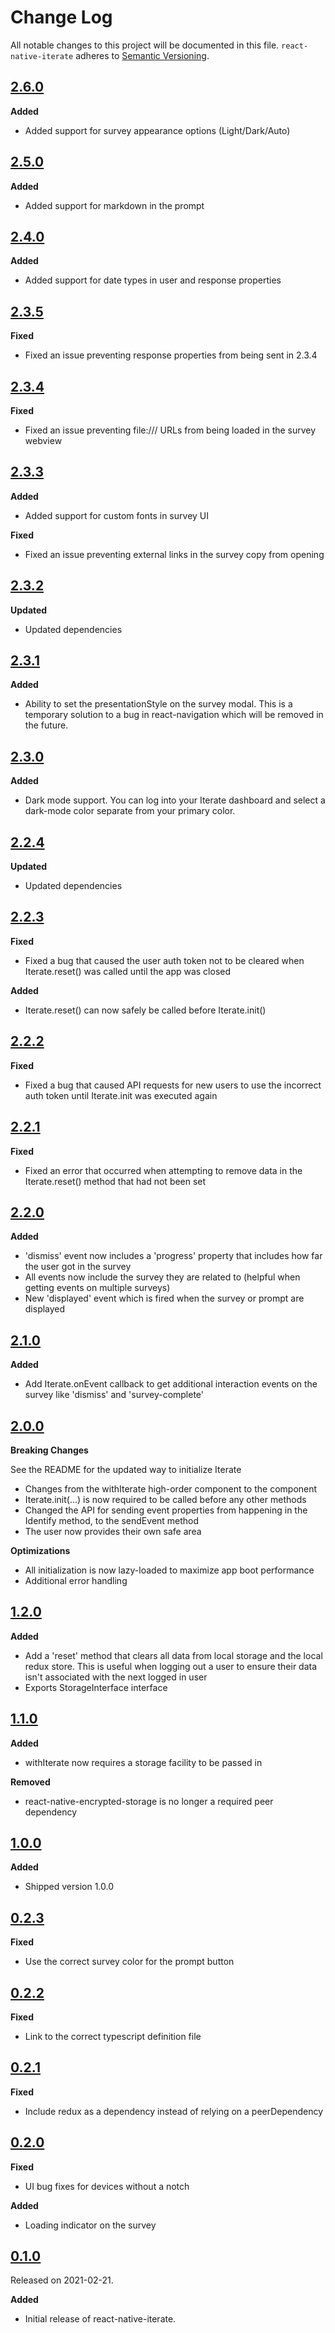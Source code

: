 # Change Log

All notable changes to this project will be documented in this file.
`react-native-iterate` adheres to [Semantic Versioning](https://semver.org/).

## [2.6.0](https://github.com/iteratehq/react-native-iterate/releases/tag/v2.6.0)

**Added**

- Added support for survey appearance options (Light/Dark/Auto)

## [2.5.0](https://github.com/iteratehq/react-native-iterate/releases/tag/v2.5.0)

**Added**

- Added support for markdown in the prompt

## [2.4.0](https://github.com/iteratehq/react-native-iterate/releases/tag/v2.4.0)

**Added**

- Added support for date types in user and response properties

## [2.3.5](https://github.com/iteratehq/react-native-iterate/releases/tag/v2.3.5)

**Fixed**

- Fixed an issue preventing response properties from being sent in 2.3.4

## [2.3.4](https://github.com/iteratehq/react-native-iterate/releases/tag/v2.3.4)

**Fixed**

- Fixed an issue preventing file:/// URLs from being loaded in the survey webview

## [2.3.3](https://github.com/iteratehq/react-native-iterate/releases/tag/v2.3.3)

**Added**

- Added support for custom fonts in survey UI

**Fixed**

- Fixed an issue preventing external links in the survey copy from opening

## [2.3.2](https://github.com/iteratehq/react-native-iterate/releases/tag/v2.3.2)

**Updated**

- Updated dependencies 

## [2.3.1](https://github.com/iteratehq/react-native-iterate/releases/tag/v2.3.1)

**Added**

- Ability to set the presentationStyle on the survey modal. This is a temporary solution to a bug in react-navigation which will be removed in the future.

## [2.3.0](https://github.com/iteratehq/react-native-iterate/releases/tag/v2.3.0)

**Added**

- Dark mode support. You can log into your Iterate dashboard and select a dark-mode color separate from your primary color.


## [2.2.4](https://github.com/iteratehq/react-native-iterate/releases/tag/v2.2.4)

**Updated**

- Updated dependencies

## [2.2.3](https://github.com/iteratehq/react-native-iterate/releases/tag/v2.2.3)

**Fixed**

- Fixed a bug that caused the user auth token not to be cleared when Iterate.reset() was called until the app was closed

**Added**

- Iterate.reset() can now safely be called before Iterate.init()

## [2.2.2](https://github.com/iteratehq/react-native-iterate/releases/tag/v2.2.2)

**Fixed**

- Fixed a bug that caused API requests for new users to use the incorrect auth token until Iterate.init was executed again

## [2.2.1](https://github.com/iteratehq/react-native-iterate/releases/tag/v2.2.1)

**Fixed**

- Fixed an error that occurred when attempting to remove data in the Iterate.reset() method that had not been set

## [2.2.0](https://github.com/iteratehq/react-native-iterate/releases/tag/v2.2.0)

**Added**

- 'dismiss' event now includes a 'progress' property that includes how far the user got in the survey
- All events now include the survey they are related to (helpful when getting events on multiple surveys)
- New 'displayed' event which is fired when the survey or prompt are displayed

## [2.1.0](https://github.com/iteratehq/react-native-iterate/releases/tag/v2.1.0)

**Added**

- Add Iterate.onEvent callback to get additional interaction events on the survey like 'dismiss' and 'survey-complete'

## [2.0.0](https://github.com/iteratehq/react-native-iterate/releases/tag/v2.0.0)

**Breaking Changes**

See the README for the updated way to initialize Iterate 
- Changes from the withIterate high-order component to the <IterateProvider> component
- Iterate.init(...) is now required to be called before any other methods
- Changed the API for sending event properties from happening in the Identify method, to the sendEvent method
- The user now provides their own safe area

**Optimizations**
- All initialization is now lazy-loaded to maximize app boot performance
- Additional error handling

## [1.2.0](https://github.com/iteratehq/react-native-iterate/releases/tag/v1.2.0)

**Added**

- Add a 'reset' method that clears all data from local storage and the local redux store. This is useful when logging out a user to ensure their data isn't associated with the next logged in user
- Exports StorageInterface interface

## [1.1.0](https://github.com/iteratehq/react-native-iterate/releases/tag/v1.1.0)

**Added**

- withIterate now requires a storage facility to be passed in

**Removed**

- react-native-encrypted-storage is no longer a required peer dependency

## [1.0.0](https://github.com/iteratehq/react-native-iterate/releases/tag/v1.0.0)

**Added**

- Shipped version 1.0.0

## [0.2.3](https://github.com/iteratehq/react-native-iterate/releases/tag/v0.2.3)

**Fixed**

- Use the correct survey color for the prompt button

## [0.2.2](https://github.com/iteratehq/react-native-iterate/releases/tag/v0.2.2)

**Fixed**

- Link to the correct typescript definition file

## [0.2.1](https://github.com/iteratehq/react-native-iterate/releases/tag/v0.2.1)

**Fixed**

- Include redux as a dependency instead of relying on a peerDependency

## [0.2.0](https://github.com/iteratehq/react-native-iterate/releases/tag/v0.2.0)

**Fixed**

- UI bug fixes for devices without a notch

**Added**

- Loading indicator on the survey

## [0.1.0](https://github.com/iteratehq/react-native-iterate/releases/tag/v0.1.0)

Released on 2021-02-21.

**Added**

- Initial release of react-native-iterate.
